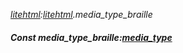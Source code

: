 _[litehtml](../../modules/litehtml/litehtml-module.md):[litehtml](../../modules/litehtml/litehtml-module.md).media\_type\_braille_
##### Const media\_type\_braille:[media_type](../../modules/litehtml/litehtml-media_type.md)
